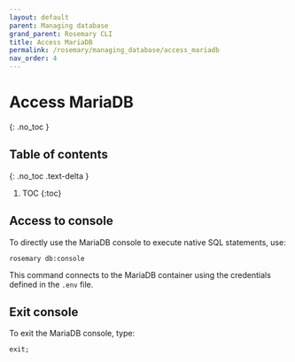 ```yaml
---
layout: default
parent: Managing database
grand_parent: Rosemary CLI
title: Access MariaDB
permalink: /rosemary/managing_database/access_mariadb
nav_order: 4
---
```


# Access MariaDB
{: .no_toc }

## Table of contents
{: .no_toc .text-delta }

1. TOC
{:toc}

## Access to console

To directly use the MariaDB console to execute native SQL statements, use:

```
rosemary db:console
```

This command connects to the MariaDB container using the credentials defined in the `.env` file.

## Exit console

To exit the MariaDB console, type:

```
exit;
```